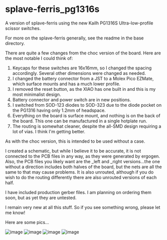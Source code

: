 # splave-ferris_pg1316s
A version of splave-ferris using the new Kailh PG1316S Ultra-low-profile scissor switches.

For more on the splave-ferris generally, see the readme in the base directory.

There are quite a few changes from the choc version of the board. Here are the most notable I could think of:

1. Keycaps for these switches are 16x16mm, so I changed the spacing accordingly. Several other dimensions were changed as needed.
2. I changed the battery connector from a JST to a Molex Pico EZMate, which surface mounts and has a much lower profile.
3. I removed the reset button, as the XIAO has one built in and this is my most minimalist design.
4. Battery connector and power switch are in new positions.
5. I switched from SOD-123 diodes to SOD-323 due to the diode pocket on the PG1316 having only 1.2mm of headspace.
6. Everything on the board is surface mount, and nothing is on the back of the board. This one can be manufactured in a single hotplate run.
7. The routing is somewhat cleaner, despite the all-SMD design requiring a lot of vias. I think I'm getting better.

As with the choc version, this is intended to be used without a case.

I created a schematic, but while I believe it to be accurate, it is not connected to the PCB files in any way, as they were generated by ergogen. Also, the PCB files you likely want are the _left and _right versions...the one without a direction includes both halves of the board, but the nets are all the same to that may cause problems. It is also unrouted, although if you do wish to do the routing differently there are also unrouted versions of each half.

I have included production gerber files. I am planning on ordering them soon, but as yet they are untested.

I remain very new at all this stuff. So if you see something wrong, please let me know!

Here are some pics...


![image](https://github.com/user-attachments/assets/102c0c65-1e9f-4d32-8ba3-2a04792cc83b)
![image](https://github.com/user-attachments/assets/1148bcd9-0d3b-4026-89c8-db5ef5fb0df7)
![image](https://github.com/user-attachments/assets/cf0a9fa7-bc0c-47ce-8893-e7427bf0ded1)
![image](https://github.com/user-attachments/assets/5443c1ea-56f1-4bcb-99c7-ac5d73a05caa)


